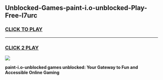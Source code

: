 
## Unblocked-Games-paint-i.o-unblocked-Play-Free-l7urc
<h3>
<a href="https://premium76.site?title=paint-i.o-unblocked&ref=18A1">CLICK TO PLAY</a></h3>
<hr>

<h3>
<a href="https://premium76.site?title=paint-i.o-unblocked&ref=18A1">CLICK 2 PLAY</a>
  
</h3>

<a href="https://premium76.site?title=paint-i.o-unblocked&ref=18A1"><img src="https://clearcache.store/games.png"></a>


**paint-i.o-unblocked games unblocked: Your Gateway to Fun and Accessible Online Gaming**
